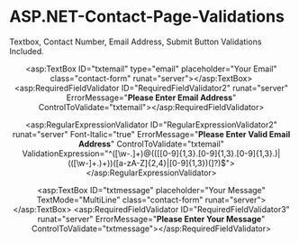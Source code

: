 # ASP.NET-Contact-Page-Validations
Textbox, Contact Number, Email Address, Submit Button Validations Included. 

<form runat="server">
<center>
<asp:TextBox ID="txtname" type="text" placeholder="Your Name" class="contact-form" runat="server"></asp:TextBox>
<asp:RequiredFieldValidator ID="RequiredFieldValidator1" runat="server" ErrorMessage="**Please Enter Your Name**" ControlToValidate="txtname"></asp:RequiredFieldValidator>
                                           
<asp:TextBox ID="txtemail" type="email" placeholder="Your Email" class="contact-form" runat="server"></asp:TextBox>
<asp:RequiredFieldValidator ID="RequiredFieldValidator2" runat="server" ErrorMessage="**Please Enter Email Address**" ControlToValidate="txtemail"></asp:RequiredFieldValidator>
 
<asp:RegularExpressionValidator ID="RegularExpressionValidator2" runat="server"  Font-Italic="true" ErrorMessage="**Please Enter Valid                                             Email Address**" ControlToValidate="txtemail" ValidationExpression="^([\w-\.]+)@((\[[0-9]{1,3}\.[0-9]{1,3}\.[0-9]{1,3}\.)|(([\w-]+\.)+))([a-zA-Z]{2,4}|[0-9]{1,3})(\]?)$"></asp:RegularExpressionValidator>  

<asp:TextBox ID="txtmessage" placeholder="Your Message" TextMode="MultiLine" class="contact-form" runat="server"></asp:TextBox>
<asp:RequiredFieldValidator ID="RequiredFieldValidator3" runat="server" ErrorMessage="**Please Enter Your Message**" ControlToValidate="txtmessage"></asp:RequiredFieldValidator>
                                           
<center>
<asp:Button ID="btnsend" href="#" class="btn btn-transparent white" runat="server" Text="Send Message"  />
<asp:Label ID="lblsend" runat="server" Text=""></asp:Label>
</center>
 
</form>
 
